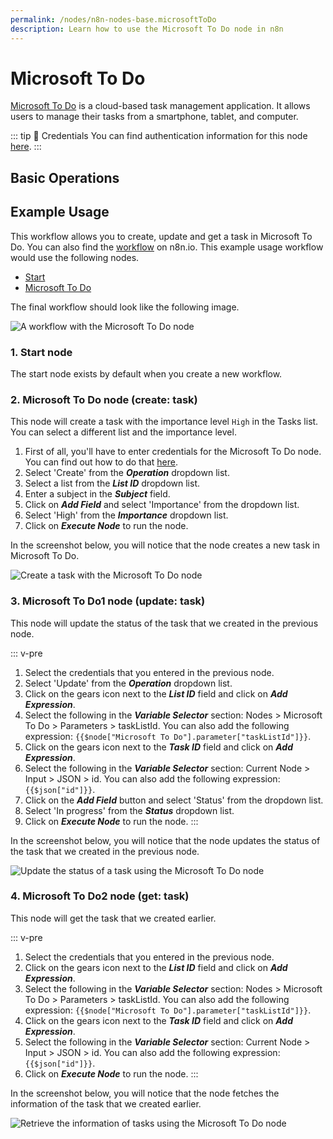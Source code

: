 ```yaml
---
permalink: /nodes/n8n-nodes-base.microsoftToDo
description: Learn how to use the Microsoft To Do node in n8n
---
```


# Microsoft To Do

[Microsoft To Do](https://todo.microsoft.com) is a cloud-based task management application. It allows users to manage their tasks from a smartphone, tablet, and computer.

::: tip 🔑 Credentials
You can find authentication information for this node [here](../../../credentials/Microsoft/README.md).
:::

## Basic Operations

<Resource node="n8n-nodes-base.microsoftToDo" />

## Example Usage

This workflow allows you to create, update and get a task in Microsoft To Do. You can also find the [workflow](https://n8n.io/workflows/1114) on n8n.io. This example usage workflow would use the following nodes.
- [Start](../../core-nodes/Start/README.md)
- [Microsoft To Do]()

The final workflow should look like the following image.

![A workflow with the Microsoft To Do node](REDACTED)

### 1. Start node

The start node exists by default when you create a new workflow.

### 2. Microsoft To Do node (create: task)

This node will create a task with the importance level `High` in the Tasks list. You can select a different list and the importance level.

1. First of all, you'll have to enter credentials for the Microsoft To Do node. You can find out how to do that [here](../../../credentials/Microsoft/README.md).
2. Select 'Create' from the ***Operation*** dropdown list.
3. Select a list from the ***List ID*** dropdown list.
4. Enter a subject in the ***Subject*** field.
5. Click on ***Add Field*** and select 'Importance' from the dropdown list.
6. Select 'High' from the ***Importance*** dropdown list.
7. Click on ***Execute Node*** to run the node.

In the screenshot below, you will notice that the node creates a new task in Microsoft To Do.

![Create a task with the Microsoft To Do node](REDACTED)

### 3. Microsoft To Do1 node (update: task)

This node will update the status of the task that we created in the previous node.

::: v-pre
1. Select the credentials that you entered in the previous node.
2. Select 'Update' from the ***Operation*** dropdown list.
3. Click on the gears icon next to the ***List ID*** field and click on ***Add Expression***.
4. Select the following in the ***Variable Selector*** section: Nodes > Microsoft To Do > Parameters > taskListId. You can also add the following expression: `{{$node["Microsoft To Do"].parameter["taskListId"]}}`.
5. Click on the gears icon next to the ***Task ID*** field and click on ***Add Expression***.
6. Select the following in the ***Variable Selector*** section: Current Node > Input > JSON > id. You can also add the following expression: `{{$json["id"]}}`.
7. Click on the ***Add Field*** button and select 'Status' from the dropdown list.
8. Select 'In progress' from the ***Status*** dropdown list.
9. Click on ***Execute Node*** to run the node.
:::

In the screenshot below, you will notice that the node updates the status of the task that we created in the previous node.

![Update the status of a task using the Microsoft To Do node](REDACTED)

### 4. Microsoft To Do2 node (get: task)

This node will get the task that we created earlier.

::: v-pre
1. Select the credentials that you entered in the previous node.
2. Click on the gears icon next to the ***List ID*** field and click on ***Add Expression***.
3. Select the following in the ***Variable Selector*** section: Nodes > Microsoft To Do > Parameters > taskListId. You can also add the following expression: `{{$node["Microsoft To Do"].parameter["taskListId"]}}`.
4. Click on the gears icon next to the ***Task ID*** field and click on ***Add Expression***.
5. Select the following in the ***Variable Selector*** section: Current Node > Input > JSON > id. You can also add the following expression: `{{$json["id"]}}`.
6. Click on ***Execute Node*** to run the node.
:::

In the screenshot below, you will notice that the node fetches the information of the task that we created earlier.

![Retrieve the information of tasks using the Microsoft To Do node](REDACTED)
